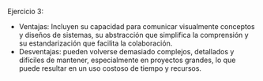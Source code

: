Ejercicio 3:
-	Ventajas: Incluyen su capacidad para comunicar visualmente conceptos y diseños de sistemas, su abstracción que simplifica la comprensión y su estandarización que facilita la colaboración.
-	Desventajas: pueden volverse demasiado complejos, detallados y difíciles de mantener, especialmente en proyectos grandes, lo que puede resultar en un uso costoso de tiempo y recursos.